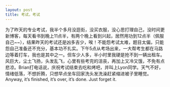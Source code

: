 ```yaml
---
layout: post
title: 考试，考试
---
```




为了昨天的专业考试，我半个多月没逛街，没买衣服，没心思打理自己，没时间更新博客，每天看书到晚上11点半，有两个晚上看到兴起，居然用功到12点半（佩服自己~~），结果昨天的考试还是凶多吉少，唉！不能怨考试太难，题目太偏，只能怨自己准备还不充分，基本功不扎实。下午5点从考场出来，一大帮考生都在马路边等着打车，我也是其中之一。但车少人多，半小时里我硬是抢不到一辆出租车。风巨大，尘土飞扬，头发乱飞，心里有些考完的沮丧，再加上又冷又饿，不免有点悲凉。Brian打电话说，庆祝考试结束去吃和烤吧，并叫上Lyon同学。天气不好，情绪低落，不想折腾，只想早点坐车回家洗头发洗澡赶紧缩进被子里睡觉。Anyway, it’s finished, it’s over, it’s done. Just forget it.
